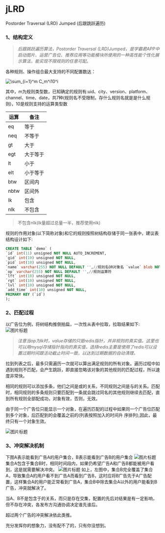 # jLRD
Postorder Traversal (LRD) Jumped (后跟跳跃遍历)

### 1、结构定义

> *后跟跳跃遍历算法，Postorder Traversal (LRD)Jumped，是学霸君APP中启动图片、运营广告位、推荐应用等功能模块所使用的一种高性能个性化展示算法，能实现不限规则的任意可配。*

各种规则、操作组合最大支持的不同配置数达：

![$$\sum_{i=1}^m C_m^i10^i$$](https://cxq9393.oss-cn-shanghai.aliyuncs.com/math.png)

其中，m为规则类型数，已知确定的规则有:uid、city、version、platform、channel、time、date，共7种(规则名不受限制，存什么规则名就是是什么规则)，10是规则支持的运算类型数
<table style="width:200px;">
    <thead >
        <tr>
            <th>运算</th>
            <th>备注</th>
        </tr>
    </thead>
    <tbody>
        <tr>
            <td>eq</td>
            <td>等于</td>
        </tr>
        <tr>
            <td>neq</td>
            <td>不等于</td>
        </tr>
        <tr>
            <td>gt</td>
            <td>大于</td>
        </tr>
        <tr>
            <td>egt</td>
            <td>大于等于</td>
        </tr>
        <tr>
            <td>lt</td>
            <td>小于</td>
        </tr>
        <tr>
            <td>elt</td>
            <td>小于等于</td>
        </tr>
        <tr>
            <td>btw</td>
            <td>区间内</td>
        </tr>
        <tr>
            <td>nbtw</td>
            <td>区间外</td>
        </tr>
        <tr>
            <td>lk</td>
            <td>包含</td>
        </tr>
        <tr>
            <td>nlk</td>
            <td>不包含</td>
        </tr>
    </tbody>
</table>

> 不包含nlk(lk量超过总量一半，推荐使用nlk)

规则的作用对象(以下简称对象)和它的规则按照树结构存储于同一张表中，建议表结构设计如下:
```sql
CREATE TABLE `demo` (
`id` int(11) unsigned NOT NULL AUTO_INCREMENT,
`gid` int(10) unsigned NOT NULL,
`pid` int(10) unsigned NOT NULL,
`name` varchar(255) NOT NULL DEFAULT '',//规则名OR对象名 `value` blob NOT NULL,//规则的值OR对象的值
`op` varchar(255) NOT NULL DEFAULT '',//规则运算符
`lft` int(10) unsigned NOT NULL,
`rgt` int(10) unsigned NOT NULL,
`lvl` int(10) unsigned NOT NULL,
`add_time` int(10) unsigned NOT NULL,
PRIMARY KEY (`id`)
);
```
### 2、匹配过程

以广告位为例，将树结构推倒拍扁，一次性从表中拉取，拉取结果如下:
![图片标题](https://cxq9393.oss-cn-shanghai.aliyuncs.com/WX20180704-104734%402x.png)

> *注意当op为lk时，value存储的只是redis指针，并非规则的真实值。这里也可以用mysql存储指针指向的真实值，选择redis主要是使用了redis可以设置过期时间跟活动截止时间一致，以达到过期数据的自动清理。*

拉到列表之后，最多只需遍历一次就可以算出满足规则的所有对象。遍历过程中如遇到规则不匹配，会产生跳跃，即直接忽略该对象的其他规则的匹配过程，所以速度非常快。

相同的规则可以添加多条，他们之间是或的关系，不同规则之间是与的关系。匹配时，相同规则的多条规则只要匹配到一条就会跳过同名的其他规则继续去匹配，直到所有规则全部配成功，对象有效，否则，无效。

 由于同一个广告位只能显示一个对象，在遍历匹配的过程中如果同一个广告位匹配到多个对象，后匹配到的会覆盖之前的(列表按照加入的时间升 序排列),因此，最终只有一个对象生效。

![图片标题](https://cxq9393.oss-cn-shanghai.aliyuncs.com/WechatIMG141.png)

### 3、冲突解决机制

下图A表示能看到广告A的用户集合，B表示能看到广告B的用户集合
![图片标题](https://cxq9393.oss-cn-shanghai.aliyuncs.com/1.png)
集合A包含于集合B时，相同时间段内，如果仍希望广告A和广告B都能被用户看到，这是就需要解决冲突。
![图片标题](https://cxq9393.oss-cn-shanghai.aliyuncs.com/2.png)
如上，左图中，集合B完全覆盖了集合A，导致集合A的用户看不到广告A而看到广告B，这时应将B广告先于A广告配置，这样集合A的用户能正常看到广告A，集合B中除去集合A以外的用户能看到B广告，冲突就解决了。

当A、B不是包含于的关系，而只是存在交集，配置的先后对结果是有一定影响，但不存在冲突，各发布方沟通协调决定谁先谁后。

超过两个广告的冲突解决依此类推。

充分发挥你的想象力，没有配不了的，只有你没想到。
